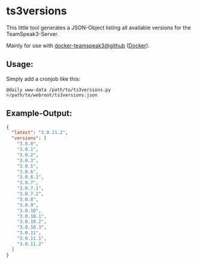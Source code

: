 ts3versions
===========

This little tool generates a JSON-Object listing all available versions for the TeamSpeak3-Server.

Mainly for use with [docker-teamspeak3@github](https://github.com/andreasheil/docker-teamspeak3) ([Docker](https://registry.hub.docker.com/u/aheil/teamspeak3-server/)).

Usage:
------

Simply add a cronjob like this:
```
@daily www-data /path/to/ts3versions.py >/path/to/webroot/ts3versions.json
```

Example-Output:
---------------
```json
{
  "latest": "3.0.11.2", 
  "versions": [
    "3.0.0", 
    "3.0.1", 
    "3.0.2", 
    "3.0.3", 
    "3.0.5", 
    "3.0.6", 
    "3.0.6.1", 
    "3.0.7", 
    "3.0.7.1", 
    "3.0.7.2", 
    "3.0.8", 
    "3.0.9", 
    "3.0.10", 
    "3.0.10.1", 
    "3.0.10.2", 
    "3.0.10.3", 
    "3.0.11", 
    "3.0.11.1", 
    "3.0.11.2"
  ]
}
```
